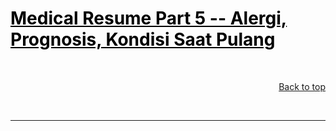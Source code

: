 <h1><a href="https://simplifier.net/guide/SATUSEHAT-FHIR-R4-Implementation-Guide/Home/UseCase/MedicalResume/MedicalResume5.page.md?version=current"  style="color:black">Medical Resume Part 5 -- Alergi, Prognosis, Kondisi Saat Pulang</a></h1>



<br>
<p style="text-align:right"><a href="#">Back to top</a></p>
<br>
<hr>
